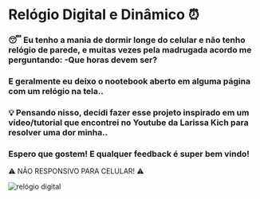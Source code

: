 # Relógio Digital e Dinâmico ⏰

### 😴 Eu tenho a mania de dormir longe do celular e não tenho relógio de parede, e muitas vezes pela madrugada acordo me perguntando: -Que horas devem ser?<br>
### E geralmente eu deixo o nootebook aberto em alguma página com um relógio na tela..<br>
### 💡 Pensando nisso, decidi fazer esse projeto inspirado em um vídeo/tutorial que encontrei no Youtube da Larissa Kich para resolver uma dor minha.. <br>
### Espero que gostem! E qualquer feedback é super bem vindo!<br>
⚠ NÃO RESPONSIVO PARA CELULAR! ⚠

 
 ![relógio digital](https://user-images.githubusercontent.com/99617992/180476693-b8b482ee-2fab-47ab-9eba-542580661f44.png)
